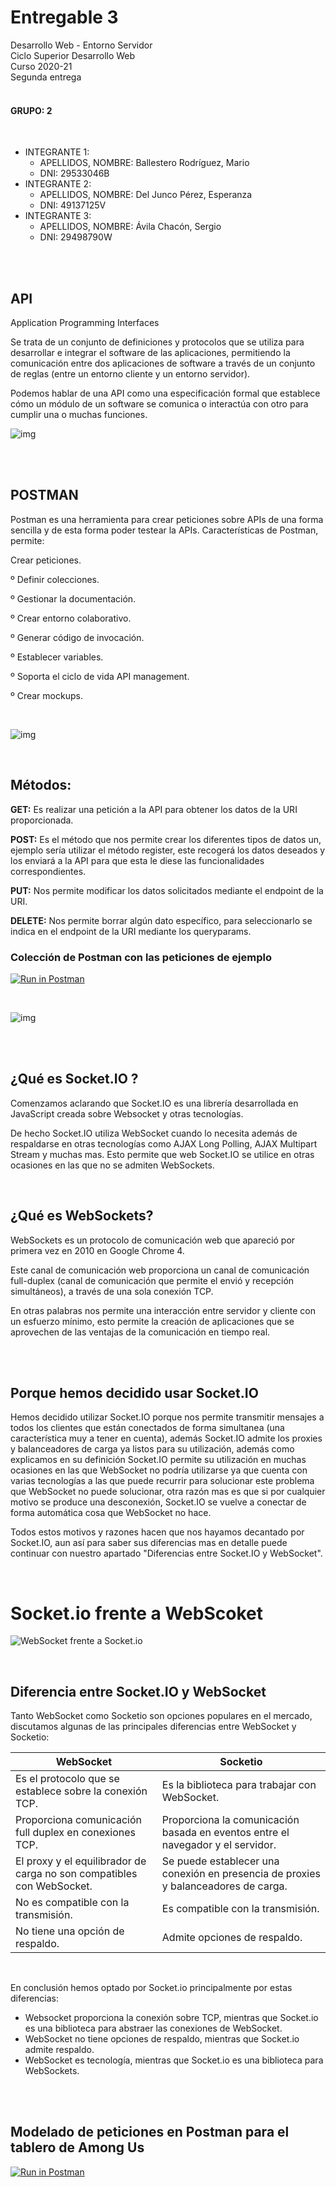 # Entregable 3

Desarrollo Web - Entorno Servidor <br>
Ciclo Superior Desarrollo Web <br>
Curso 2020-21 <br>
Segunda entrega <br>
<br>

#### GRUPO: 2  
<br>

- INTEGRANTE 1:  
    - APELLIDOS, NOMBRE: Ballestero Rodríguez, Mario  
    - DNI: 29533046B  
- INTEGRANTE 2:  
    - APELLIDOS, NOMBRE: Del Junco Pérez, Esperanza  
    - DNI: 49137125V  
- INTEGRANTE 3:  
    - APELLIDOS, NOMBRE: Ávila Chacón, Sergio  
    - DNI: 29498790W

<br>
<br>

## API 

Application Programming Interfaces

Se trata de un conjunto de definiciones y protocolos que se utiliza para desarrollar e integrar el software de las aplicaciones, permitiendo la comunicación entre dos aplicaciones de software a través de un conjunto de reglas (entre un entorno cliente y un entorno servidor).

Podemos hablar de una API como una especificación formal que establece cómo un módulo de un software se comunica o interactúa con otro para cumplir una o muchas funciones.



![img](https://lh4.googleusercontent.com/QK-y7aa-s6E_-hkvhdm6_dQf2FFJGukAvUlh8q8cru-ajEm-BwpKOWFxwxlusYdGD24qBWAPS7Lxgeij_DUJzE8ny8l3zX80wdXaffLERkIr2ZTI8Wwfze02_yvEg6HJMuGUpFdUstc)

<br>
<br>

## POSTMAN

Postman es una herramienta para crear peticiones sobre APIs de una forma sencilla y de esta forma poder testear la APIs. Características de Postman, permite:

Crear peticiones.

º Definir colecciones.

º Gestionar la documentación.

º Crear entorno colaborativo.

º Generar código de invocación.

º Establecer variables.

º Soporta el ciclo de vida API management.

º Crear mockups.


<br>

![img](https://lh6.googleusercontent.com/UIx_dI5AJ62wCzRIXDGWlQe5JyiThcgV90Io_ZwdGljcxwY9J9zHu6RQAAAcQv4I4I1jIwBj5q33deZzw-ASHwRgtfGtKR9g9bAUBWNUgKeSHoetf4RZh6mE9pzVPjcntTaCxss6VOM)


<br>

## Métodos:

**GET:** Es realizar una petición a la API para obtener los datos de la URI proporcionada.

**POST:** Es el método que nos permite crear los diferentes tipos de datos un, ejemplo sería utilizar el método 		    register, este recogerá los datos deseados y los enviará a la API para que esta le diese las 					      			funcionalidades correspondientes.

**PUT:**  Nos permite modificar los datos solicitados mediante el endpoint de la URI.

**DELETE:** Nos permite borrar algún dato específico, para seleccionarlo se indica en el endpoint de la URI mediante los queryparams.



### Colección de Postman con las peticiones de ejemplo

[![Run in Postman](https://run.pstmn.io/button.svg)](https://app.getpostman.com/run-collection/2e48b33fde1386c6406d)

<br>

![img](https://lh4.googleusercontent.com/3tHoqR_Ch4jGcdc4e5mzfSKKsU7-lksJd9oeMhDppTVLIlGbZKmBMxJJ8vkwWHCszf6zSiqaygHmkhnoNfU3AlJvL51wDjzLIniCZCR6Etf2SgTvryGsFi2tATf1OOdaCb_L-MZ2IXI)


<br>
<br>

## ¿Qué es Socket.IO ?

Comenzamos aclarando que Socket.IO es una librería desarrollada en JavaScript creada sobre Websocket y otras tecnologías. 

De hecho Socket.IO utiliza WebSocket cuando lo necesita además de respaldarse en otras tecnologías como AJAX Long Polling, AJAX Multipart Stream y muchas mas. Esto permite que web Socket.IO se utilice en otras ocasiones en las que no se admiten WebSockets.

<br>

## ¿Qué es WebSockets?

WebSockets es un protocolo de comunicación web que apareció por primera vez en 2010 en Google Chrome 4. 

Este canal de comunicación web proporciona un canal de comunicación full-duplex (canal de comunicación que permite el envió y recepción simultáneos), a través de una sola conexión TCP.

En otras palabras nos permite una interacción entre servidor y cliente con un esfuerzo mínimo, esto permite la creación de aplicaciones que se aprovechen de las ventajas de la comunicación en tiempo real.


<br>

<br>

## Porque hemos decidido usar Socket.IO

Hemos decidido utilizar Socket.IO porque nos permite transmitir mensajes a todos los clientes que están conectados de forma simultanea (una característica muy a tener en cuenta), además Socket.IO admite los proxies y balanceadores de carga ya listos para su utilización, además como explicamos en su definición Socket.IO permite su utilización en muchas ocasiones en las que WebSocket no podría utilizarse ya que cuenta con varias tecnologías a las que puede recurrir para solucionar este problema que WebSocket no puede solucionar, otra razón mas es que si por cualquier motivo se produce una desconexión, Socket.IO se vuelve a conectar de forma automática cosa que WebSocket no hace.

Todos estos motivos y razones hacen que nos hayamos decantado por Socket.IO, aun así para saber sus diferencias mas en detalle puede continuar con nuestro apartado "Diferencias entre Socket.IO y WebSocket".

<br>


#  Socket.io frente a WebScoket



![WebSocket frente a Socket.io](https://cdn.educba.com/academy/wp-content/uploads/2018/11/WebSocket-vs-Socket.io_-2.png)


<br>


## Diferencia entre Socket.IO y WebSocket

Tanto WebSocket como Socketio son opciones populares en el mercado, discutamos algunas de las principales diferencias entre WebSocket y Socketio:


| **WebSocket**                                                | **Socketio**                                                |
| ------------------------------------------------------------ | ------------------------------------------------------------ |
| Es el protocolo que se establece sobre la conexión TCP.      | Es la biblioteca para trabajar con WebSocket.                |
| Proporciona comunicación full duplex en conexiones TCP.      | Proporciona la comunicación basada en eventos entre el navegador y el servidor. |
| El proxy y el equilibrador de carga no son compatibles con WebSocket. | Se puede establecer una conexión en presencia de proxies y balanceadores de carga. |
| No es compatible con la transmisión.                         | Es compatible con la transmisión.                            |
| No tiene una opción de respaldo.                             | Admite opciones de respaldo.                                 |

<br>

En conclusión hemos optado por Socket.io principalmente por estas diferencias:

- Websocket proporciona la conexión sobre TCP, mientras que Socket.io es una biblioteca para abstraer las conexiones de WebSocket.
- WebSocket no tiene opciones de respaldo, mientras que Socket.io admite respaldo.
- WebSocket es tecnología, mientras que Socket.io es una biblioteca para WebSockets.

<br>
<br>

## Modelado de peticiones en Postman para el tablero de Among Us

[![Run in Postman](https://run.pstmn.io/button.svg)](https://app.getpostman.com/run-collection/eb5bdb69536f79a6c182)

